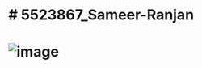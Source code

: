 # \# 5523867\_Sameer-Ranjan

# 

# <img src = "https://github.com/sameerranjan223/5523867\_Sameer-Ranjan/blob/main/SDLC/SDLC%20QUIZ%20MARKS.png" alt = "image">



